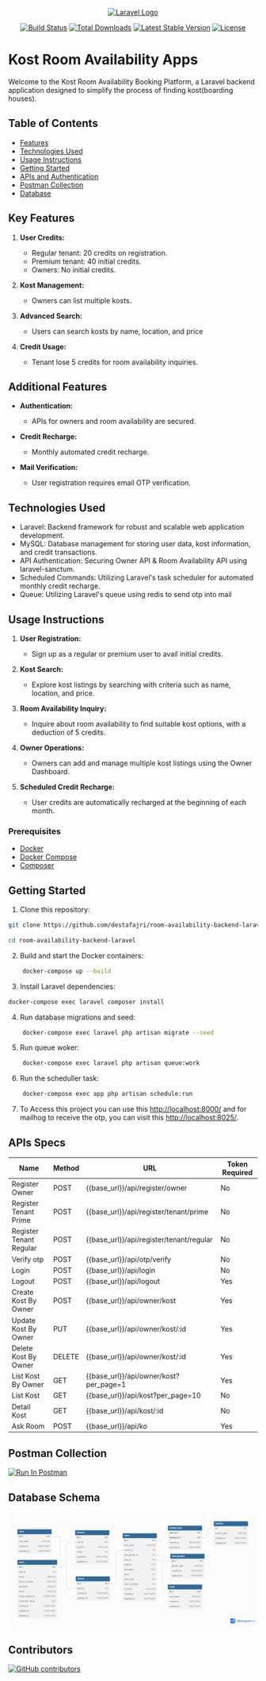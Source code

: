 <p align="center"><a href="https://laravel.com" target="_blank"><img src="https://raw.githubusercontent.com/laravel/art/master/logo-lockup/5%20SVG/2%20CMYK/1%20Full%20Color/laravel-logolockup-cmyk-red.svg" width="400" alt="Laravel Logo"></a></p>

<p align="center">
<a href="https://github.com/laravel/framework/actions"><img src="https://github.com/laravel/framework/workflows/tests/badge.svg" alt="Build Status"></a>
<a href="https://packagist.org/packages/laravel/framework"><img src="https://img.shields.io/packagist/dt/laravel/framework" alt="Total Downloads"></a>
<a href="https://packagist.org/packages/laravel/framework"><img src="https://img.shields.io/packagist/v/laravel/framework" alt="Latest Stable Version"></a>
<a href="https://packagist.org/packages/laravel/framework"><img src="https://img.shields.io/packagist/l/laravel/framework" alt="License"></a>
</p>

# Kost Room Availability Apps

Welcome to the Kost Room Availability Booking Platform, a Laravel backend application designed to simplify the process of finding kost(boarding houses).

## Table of Contents

-   [Features](#features)
-   [Technologies Used](#technologies-used)
-   [Usage Instructions](#usage-instructions)
-   [Getting Started](#getting-started)
-   [APIs and Authentication](#apis-and-authentication)
-   [Postman Collection](#postman-collection)
-   [Database](#database-schema)

## Key Features

1. **User Credits:**

    - Regular tenant: 20 credits on registration.
    - Premium tenant: 40 initial credits.
    - Owners: No initial credits.

2. **Kost Management:**

    - Owners can list multiple kosts.

3. **Advanced Search:**

    - Users can search kosts by name, location, and price

4. **Credit Usage:**
    - Tenant lose 5 credits for room availability inquiries.

## Additional Features

-   **Authentication:**

    -   APIs for owners and room availability are secured.

-   **Credit Recharge:**

    -   Monthly automated credit recharge.

-   **Mail Verification:**
    -   User registration requires email OTP verification.

## Technologies Used

-   Laravel: Backend framework for robust and scalable web application development.
-   MySQL: Database management for storing user data, kost information, and credit transactions.
-   API Authentication: Securing Owner API & Room Availability API using laravel-sanctum.
-   Scheduled Commands: Utilizing Laravel's task scheduler for automated monthly credit recharge.
-   Queue: Utilizing Laravel's queue using redis to send otp into mail

## Usage Instructions

1. **User Registration:**

    - Sign up as a regular or premium user to avail initial credits.

2. **Kost Search:**

    - Explore kost listings by searching with criteria such as name, location, and price.

3. **Room Availability Inquiry:**

    - Inquire about room availability to find suitable kost options, with a deduction of 5 credits.

4. **Owner Operations:**

    - Owners can add and manage multiple kost listings using the Owner Dashboard.

5. **Scheduled Credit Recharge:**
    - User credits are automatically recharged at the beginning of each month.

### Prerequisites

-   [Docker](https://docs.docker.com/get-docker/)
-   [Docker Compose](https://docs.docker.com/compose/install/)
-   [Composer](https://getcomposer.org/)

## Getting Started

1. Clone this repository:

```bash
git clone https://github.com/destafajri/room-availability-backend-laravel
```

```bash
cd room-availability-backend-laravel
```

2. Build and start the Docker containers:

```bash
    docker-compose up --build
```

3. Install Laravel dependencies:

```bash
docker-compose exec laravel composer install
```

4. Run database migrations and seed:

```bash
    docker-compose exec laravel php artisan migrate --seed
```

5. Run queue woker:

```bash
    docker-compose exec laravel php artisan queue:work
```

6. Run the scheduller task:

```bash
    docker-compose exec app php artisan schedule:run
```

7. To Access this project you can use this [http://localhost:8000/](http://localhost:8000/) and for mailhog to receive the otp, you can visit this [http://localhost:8025/](http://localhost:8025/).

## APIs Specs

| Name                    | Method | URL                                      | Token Required |
| ----------------------- | ------ | ---------------------------------------- | -------------- |
| Register Owner          | POST   | {{base_url}}/api/register/owner          | No             |
| Register Tenant Prime   | POST   | {{base_url}}/api/register/tenant/prime   | No             |
| Register Tenant Regular | POST   | {{base_url}}/api/register/tenant/regular | No             |
| Verify otp              | POST   | {{base_url}}/api/otp/verify              | No             |
| Login                   | POST   | {{base_url}}/api/login                   | No             |
| Logout                  | POST   | {{base_url}}/api/logout                  | Yes            |
| Create Kost By Owner    | POST   | {{base_url}}/api/owner/kost              | Yes            |
| Update Kost By Owner    | PUT    | {{base_url}}/api/owner/kost/:id          | Yes            |
| Delete Kost By Owner    | DELETE | {{base_url}}/api/owner/kost/:id          | Yes            |
| List Kost By Owner      | GET    | {{base_url}}/api/owner/kost?per_page=1   | Yes            |
| List Kost               | GET    | {{base_url}}/api/kost?per_page=10        | No             |
| Detail Kost             | GET    | {{base_url}}/api/kost/:id                | No             |
| Ask Room                | POST   | {{base_url}}/api/ko                      | Yes            |

## Postman Collection

[<img src="https://run.pstmn.io/button.svg" alt="Run In Postman" style="width: 128px; height: 32px;">](https://www.postman.com/gold-station-218460/workspace/room-availability-apps-laravel/collection/22138766-e2420475-a461-47e5-ab4f-0095ca9f6fac?action=share&creator=22138766)

## Database Schema

![Database](storage/images/database-design.png)

## Contributors

[![GitHub contributors](https://img.shields.io/github/contributors/destafajri/room-availability-backend-laravel)](https://github.com/destafajri/room-availability-backend-laravel/graphs/contributors)
